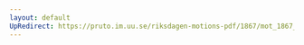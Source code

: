 ```yaml
---
layout: default
UpRedirect: https://pruto.im.uu.se/riksdagen-motions-pdf/1867/mot_1867__ak__29/mot_1867__ak__29-002.pdf
---
```


